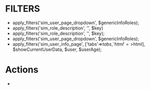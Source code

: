 # FILTERS
- apply_filters('sim_user_page_dropdown', $genericInfoRoles);
- apply_filters('sim_role_description', '', $key)
- apply_filters('sim_role_description', '', $key);
- apply_filters('sim_user_page_dropdown', $genericInfoRoles);
- apply_filters('sim_user_info_page', ['tabs'=>$tabs, 'html'=>$html], $showCurrentUserData, $user, $userAge);

# Actions
- 